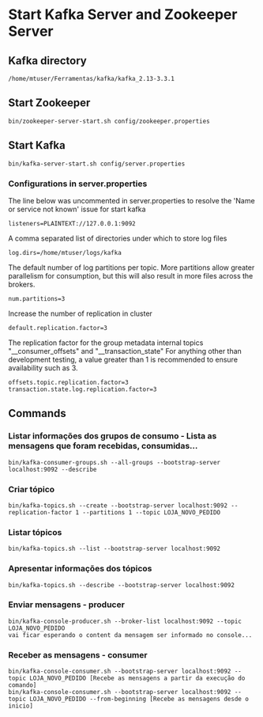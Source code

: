 # Start Kafka Server and Zookeeper Server

## Kafka directory
```
/home/mtuser/Ferramentas/kafka/kafka_2.13-3.3.1
```

## Start Zookeeper
```
bin/zookeeper-server-start.sh config/zookeeper.properties
```

## Start Kafka
```
bin/kafka-server-start.sh config/server.properties
``` 
### Configurations in server.properties

The line below was uncommented in server.properties to resolve the 'Name or service not known' issue for start kafka
```
listeners=PLAINTEXT://127.0.0.1:9092
```

A comma separated list of directories under which to store log files
```
log.dirs=/home/mtuser/logs/kafka
```

The default number of log partitions per topic. More partitions allow greater
parallelism for consumption, but this will also result in more files across
the brokers.
```
num.partitions=3
```

Increase the number of replication in cluster
```
default.replication.factor=3
```

The replication factor for the group metadata internal topics "__consumer_offsets" and "__transaction_state"
For anything other than development testing, a value greater than 1 is recommended to ensure availability such as 3.
```
offsets.topic.replication.factor=3
transaction.state.log.replication.factor=3
```

## Commands

### Listar informações dos grupos de consumo - Lista as mensagens que foram recebidas, consumidas...
```
bin/kafka-consumer-groups.sh --all-groups --bootstrap-server localhost:9092 --describe
```

### Criar tópico
```
bin/kafka-topics.sh --create --bootstrap-server localhost:9092 --replication-factor 1 --partitions 1 --topic LOJA_NOVO_PEDIDO
```

### Listar tópicos
```
bin/kafka-topics.sh --list --bootstrap-server localhost:9092
```

### Apresentar informações dos tópicos
```
bin/kafka-topics.sh --describe --bootstrap-server localhost:9092
```

### Enviar mensagens - producer
```
bin/kafka-console-producer.sh --broker-list localhost:9092 --topic LOJA_NOVO_PEDIDO
vai ficar esperando o content da mensagem ser informado no console...
```

### Receber as mensagens - consumer
```
bin/kafka-console-consumer.sh --bootstrap-server localhost:9092 --topic LOJA_NOVO_PEDIDO [Recebe as mensagens a partir da execução do comando]
bin/kafka-console-consumer.sh --bootstrap-server localhost:9092 --topic LOJA_NOVO_PEDIDO --from-beginning [Recebe as mensagens desde o inicio]
```